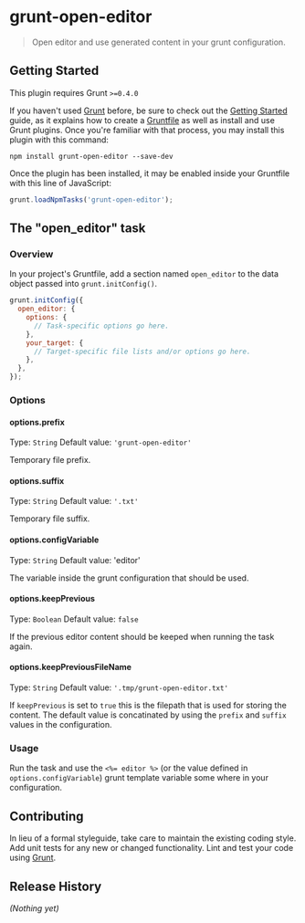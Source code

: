 # grunt-open-editor

> Open editor and use generated content in your grunt configuration.

## Getting Started
This plugin requires Grunt `>=0.4.0`

If you haven't used [Grunt](http://gruntjs.com/) before, be sure to check out the [Getting Started](http://gruntjs.com/getting-started) guide, as it explains how to create a [Gruntfile](http://gruntjs.com/sample-gruntfile) as well as install and use Grunt plugins. Once you're familiar with that process, you may install this plugin with this command:

```shell
npm install grunt-open-editor --save-dev
```

Once the plugin has been installed, it may be enabled inside your Gruntfile with this line of JavaScript:

```js
grunt.loadNpmTasks('grunt-open-editor');
```

## The "open_editor" task

### Overview
In your project's Gruntfile, add a section named `open_editor` to the data object passed into `grunt.initConfig()`.

```js
grunt.initConfig({
  open_editor: {
    options: {
      // Task-specific options go here.
    },
    your_target: {
      // Target-specific file lists and/or options go here.
    },
  },
});
```

### Options

#### options.prefix
Type: `String`
Default value: `'grunt-open-editor'`

Temporary file prefix.

#### options.suffix
Type: `String`
Default value: `'.txt'`

Temporary file suffix.

#### options.configVariable
Type: `String`
Default value: 'editor'

The variable inside the grunt configuration that should be used.

#### options.keepPrevious
Type: `Boolean`
Default value: `false`

If the previous editor content should be keeped when running the task again.

#### options.keepPreviousFileName
Type: `String`
Default value: `'.tmp/grunt-open-editor.txt'`

If `keepPrevious` is set to `true` this is the filepath that is used for storing the content. The default value is concatinated by using the `prefix` and `suffix` values in the configuration.

### Usage

Run the task and use the `<%= editor %>` (or the value defined in `options.configVariable`) grunt template variable some where in your configuration.

## Contributing
In lieu of a formal styleguide, take care to maintain the existing coding style. Add unit tests for any new or changed functionality. Lint and test your code using [Grunt](http://gruntjs.com/).

## Release History
_(Nothing yet)_
